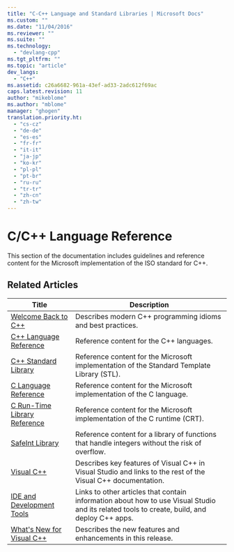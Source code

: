 ```yaml
---
title: "C-C++ Language and Standard Libraries | Microsoft Docs"
ms.custom: ""
ms.date: "11/04/2016"
ms.reviewer: ""
ms.suite: ""
ms.technology: 
  - "devlang-cpp"
ms.tgt_pltfrm: ""
ms.topic: "article"
dev_langs: 
  - "C++"
ms.assetid: c26a6682-961a-43ef-ad33-2adc612f69ac
caps.latest.revision: 11
author: "mikeblome"
ms.author: "mblome"
manager: "ghogen"
translation.priority.ht: 
  - "cs-cz"
  - "de-de"
  - "es-es"
  - "fr-fr"
  - "it-it"
  - "ja-jp"
  - "ko-kr"
  - "pl-pl"
  - "pt-br"
  - "ru-ru"
  - "tr-tr"
  - "zh-cn"
  - "zh-tw"
---
```

# C/C++ Language Reference
This section of the documentation includes guidelines and reference content for the Microsoft implementation of the ISO standard for C++.  
  
## Related Articles  
  
|Title|Description|  
|-----------|-----------------|  
|[Welcome Back to C++](../cpp/welcome-back-to-cpp-modern-cpp.md)|Describes modern C++ programming idioms and best practices.|  
|[C++ Language Reference](../cpp/cpp-language-reference.md)|Reference content for the C++ languages.|  
|[C++ Standard Library](../standard-library/cpp-standard-library-reference.md)|Reference content for the Microsoft implementation of the Standard Template Library (STL).|  
|[C Language Reference](../c-language/c-language-reference.md)|Reference content for the Microsoft implementation of the C language.|
|[C Run-Time Library Reference](../c-runtime-library/c-run-time-library-reference.md)|Reference content for the Microsoft implementation of the C runtime (CRT).|
|[SafeInt Library](../windows/safeint-library.md)|Reference content for a library of functions that handle integers without the risk of overflow.|  
|[Visual C++](../visual-cpp-in-visual-studio.md)|Describes key features of Visual C++ in Visual Studio and links to the rest of the Visual C++ documentation.|  
|[IDE and Development Tools](../ide/ide-and-tools-for-visual-cpp-development.md)|Links to other articles that contain information about how to use Visual Studio and its related tools to create, build, and deploy C++ apps.|  
|[What's New for Visual C++](../top/what-s-new-for-visual-cpp-in-visual-studio.md)|Describes the new features and enhancements in this release.|